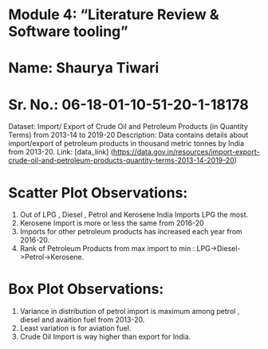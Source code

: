 # Module 4: “Literature Review & Software tooling”
# Name: Shaurya Tiwari
# Sr. No.: 06-18-01-10-51-20-1-18178


Dataset: Import/ Export of Crude Oil and Petroleum Products (in Quantity Terms) from 2013-14 to 2019-20
Description: Data contains details about import/export of petroleum products in thousand metric tonnes by India from 2013-20.
Link: [data_link] (https://data.gov.in/resources/import-export-crude-oil-and-petroleum-products-quantity-terms-2013-14-2019-20)


# Scatter  Plot Observations:
1. Out of LPG , Diesel , Petrol and Kerosene India Imports LPG the most.
2. Kerosene Import is more or less the same from 2016-20 
3. Imports for other petroleum products has increased each year from 2016-20.
4. Rank of Petroleum Products from max import to min : LPG->Diesel->Petrol->Kerosene.


# Box Plot Observations:
1. Variance in distribution of petrol import  is maximum among petrol , diesel and avaition fuel from 2013-20.
2. Least variation is for aviation fuel.
3. Crude Oil Import is way higher than export for India.

